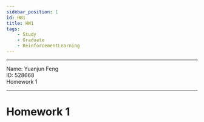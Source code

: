```yaml
---
sidebar_position: 1
id: HW1
title: HW1
tags:
    - Study
    - Graduate
    - ReinforcementLearning
---
```


---

Name: Yuanjun Feng  
ID: 528668  
Homework 1

---

# Homework 1

##
